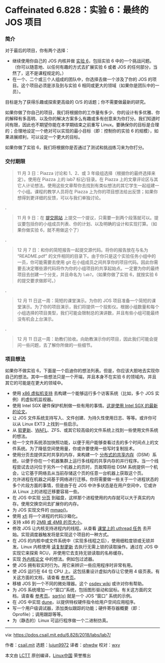 Caffeinated 6.828：实验 6：最终的 JOS 项目
======

### 简介

对于最后的项目，你有两个选择：

*   继续使用你自己的 JOS 内核并做 [实验 6][1]，包括实验 6 中的一个挑战问题。（你可以随意地、以任何有趣的方式去扩展实验 6 或者 JOS 的任何部分，当然了，这不是课程规定的。）
*   在一个、二个或三个人组成的团队中，你选择去做一个涉及了你的 JOS 的项目。这个项目必须是涉及到与实验 6 相同或更大的领域（如果你是团队中的一员）。

目标是为了获得乐趣或探索更高级的 O/S 的话题；你不需要做最新的研究。

如果你做了你自己的项目，我们将根据你的工作量有多少、你的设计有多优雅、你的解释有多高明、以及你的解决方案多么有趣或多有创意来为你打分。我们知道时间有限，因此也不期望你能在本学期结束之前重写 Linux。要确保你的目标是合理的；合理地设定一个绝对可以实现的最小目标（即：控制你的实验 6 的规模），如果进展顺利，可以设定一个更大的目标。

如果你做了实验 6，我们将根据你是否通过了测试和挑战练习来为你打分。

### 交付期限

> 11 月 3 日：Piazza 讨论和 1、2、或 3 年级组选择（根据你的最终选择来定）。使用在 Piazza 上的 lab7 标记/目录。在 Piazza 上的文章评论区与其它人计论想法。使用这些文章帮你去找到有类似想法的其它学生一起组建一个小组。课程的教学人员将在 Piazza 上为你的项目想法给出反馈；如果你想得到更详细的反馈，可以与我们单独讨论。

.

> 11 月 9 日：在 [提交网站][19] 上提交一个提议，只需要一到两个段落就可以。提议要包括你的小组成员列表、你的计划、以及明确的设计和实现打算。（如果你做实验 6，就不用做这个了）

.

> 12 月 7 日：和你的简短报告一起提交源代码。将你的报告放在与名为 “README.pdf” 的文件相同的目录下。由于你只是这个实验任务小组中的一员，你可能需要去使用 git 在小组成员之间共享你的项目代码。因此你需要去决定哪些源代码将作为你的小组项目的共享起始点。一定要为你的最终项目去创建一个分支，并且命名为 `lab7`。（如果你做了实验 6，就按实验 6 的提交要求做即可。）

.

> 12 月 11 日这一周：简短的课堂演示。为你的 JOS 项目准备一个简短的课堂演示。为了你的项目演示，我们将提供一个投影仪。根据小组数量和每个小组选择的项目类型，我们可能会限制总的演讲数，并且有些小组可能最终没有机会上台演示。

.

> 12 月 11 日这一周：助教们验收。向助教演示你的项目，因此我们可能会提问一些问题，去了解你所做的一些细节。

### 项目想法

如果你不做实验 6，下面是一个启迪你的想法列表。但是，你应该大胆地去实现你自己的想法。其中一些想法只是一个开端，并且本身不在实验 6 的领域内，并且其它的可能是在更大的领域中。

*   使用 [x86 虚拟机支持][2] 去构建一个能够运行多个访客系统（比如，多个 JOS 实例）的虚拟机监视器。
*   使用 Intel SGX 硬件保护机制做一些有用的事情。[这是使用 Intel SGX 的最新的论文][3]。
*   让 JOS 文件系统支持写入、文件创建、为持久性使用日志、等等。或许你可以从 Linux EXT3 上找到一些启示。
*   从 [软更新][4]、[WAFL][5]、ZFS、或其它较高级的文件系统上找到一些使用文件系统的想法。
*   给一个文件系统添加快照功能，以便于用户能够查看过去的多个时间点上的文件系统。为了降低空间使用量，你或许要使用一些写时复制技术。
*   使用分页去提供实时共享的内存，来构建一个 [分布式的共享内存][6]（DSM）系统，以便于你在一个机器集群上运行多线程的共享内存的并行程序。当一个线程尝试去访问位于另外一个机器上的页时，页故障将给 DSM 系统提供一个机会，让它基于网络去从当前存储这个页的任意一台机器上获取这个页。
*   允许进程在机器之间基于网络进行迁移。你将需要做一些关于一个进程状态的多个片段方面的事情，但是由于在 JOS 中许多状态是在用户空间中，它或许从 Linux 上的进程迁移要容易一些。
*   在 JOS 中实现 [分页][7] 到磁盘，这样那个进程使用的内存就可以大于真实的内存。使用交换空间去扩展你的内存。
*   为 JOS 实现文件的 [mmap()][8]。
*   使用 [xfi][9] 将一个进程的代码沙箱化。
*   支持 x86 的 [2MB 或 4MB 的页大小][10]。
*   修改 JOS 让内核支持进程内的线程。从查看 [课堂上的 uthread 任务][11] 去开始。实现调度器触发将是实现这个项目的一种方式。
*   在 JOS 的内核中或文件系统中（实现多线程之后），使用细粒度锁或无锁并发。Linux 内核使用 [读复制更新][12] 去执行无需上锁的读取操作。通过在 JOS 中实现它来探索 RCU，并使用它去支持无锁读取的名称缓存。
*   实现 [外内核论文][13] 中的想法。例如包过滤器。
*   使 JOS 拥有软实时行为。用它来辨识一些应用程序时非常有用。
*   使 JOS 运行在 64 位 CPU 上。这包括重设计虚拟内存让它使用 4 级页表。有关这方面的文档，请查看 [参考页][14]。
*   移植 JOS 到一个不同的微处理器。这个 [osdev wiki][15] 或许对你有帮助。
*   为 JOS 系统增加一个“窗口”系统，包括图形驱动和鼠标。有关这方面的文档，请查看 [参考页][16]。[sqrt(x)][17] 就是一个 JOS “窗口” 系统的示例。
*   在 JOS 中实现 [dune][18]，以提供特权硬件指令给用户空间应用程序。
*   写一个用户级调试器，添加类似跟踪的功能；硬件寄存器概要（即：Oprofile）；调用跟踪等等。
*   为（静态的）Linux 可运行程序做一个二进制仿真。

--------------------------------------------------------------------------------

via: https://pdos.csail.mit.edu/6.828/2018/labs/lab7/

作者：[csail.mit][a]
选题：[lujun9972][b]
译者：[qhwdw](https://github.com/qhwdw)
校对：[wxy](https://github.com/wxy)

本文由 [LCTT](https://github.com/LCTT/TranslateProject) 原创编译，[Linux中国](https://linux.cn/) 荣誉推出

[a]: https://pdos.csail.mit.edu
[b]: https://github.com/lujun9972
[1]: https://pdos.csail.mit.edu/6.828/2018/labs/lab6/index.html
[2]: http://www.intel.com/technology/itj/2006/v10i3/1-hardware/3-software.htm
[3]: https://www.usenix.org/system/files/conference/osdi14/osdi14-paper-baumann.pdf
[4]: http://www.ece.cmu.edu/~ganger/papers/osdi94.pdf
[5]: https://ng.gnunet.org/sites/default/files/10.1.1.40.3691.pdf
[6]: http://www.cdf.toronto.edu/~csc469h/fall/handouts/nitzberg91.pdf
[7]: http://en.wikipedia.org/wiki/Paging
[8]: http://en.wikipedia.org/wiki/Mmap
[9]: http://static.usenix.org/event/osdi06/tech/erlingsson.html
[10]: http://en.wikipedia.org/wiki/Page_(computer_memory)
[11]: http://pdos.csail.mit.edu/6.828/2018/homework/xv6-uthread.html
[12]: http://en.wikipedia.org/wiki/Read-copy-update
[13]: http://pdos.csail.mit.edu/6.828/2018/readings/engler95exokernel.pdf
[14]: http://pdos.csail.mit.edu/6.828/2018/reference.html
[15]: http://wiki.osdev.org/Main_Page
[16]: http://pdos.csail.mit.edu/6.828/2018/reference.html
[17]: http://web.mit.edu/amdragon/www/pubs/sqrtx-6.828.html
[18]: https://www.usenix.org/system/files/conference/osdi12/osdi12-final-117.pdf
[19]: https://6828.scripts.mit.edu/2018/handin.py/
